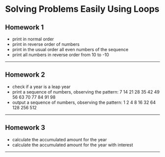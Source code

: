 # Solving Problems Easily Using Loops
## Homework 1
- print in normal order
- print in reverse order of numbers
- print in the usual order all even numbers of the sequence
- print all numbers in reverse order from 10 to -10
___
## Homework 2
- check if a year is a leap year
- print a sequence of numbers, observing the pattern: 7 14 21 28 35 42 49 56 63 70 77 84 91 98
- output a sequence of numbers, observing the pattern: 1 2 4 8 16 32 64 128 256 512
___
## Homework 3
- calculate the accumulated amount for the year
- calculate the accumulated amount for the year with interest
___
